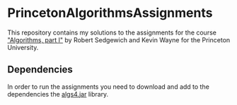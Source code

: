 # PrincetonAlgorithmsAssignments
This repository contains my solutions to the assignments for the course ["Algorithms, part I"](https://coursera.org/share/d8124fd791622db91dba4e4bd9c612fd) by Robert Sedgewich and Kevin Wayne for the Princeton University.

## Dependencies
In order to run the assignments you need to download and add to the dependencies the [algs4.jar](https://algs4.cs.princeton.edu/code/) library.
